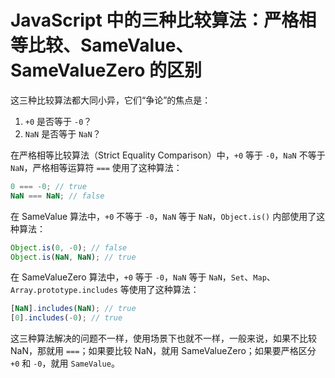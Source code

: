 # JavaScript 中的三种比较算法：严格相等比较、SameValue、SameValueZero 的区别

这三种比较算法都大同小异，它们“争论”的焦点是：

1. `+0` 是否等于 `-0`？
2. `NaN` 是否等于 `NaN`？

在严格相等比较算法（Strict Equality Comparison）中，`+0` 等于 `-0`，`NaN` 不等于 `NaN`，严格相等运算符 `===` 使用了这种算法：

```ts
0 === -0; // true
NaN === NaN; // false
```

在 SameValue 算法中，`+0` 不等于 `-0`，`NaN` 等于 `NaN`，`Object.is()` 内部使用了这种算法：

```ts
Object.is(0, -0); // false
Object.is(NaN, NaN); // true
```

在 SameValueZero 算法中，`+0` 等于 `-0`，`NaN` 等于 `NaN`，`Set`、`Map`、`Array.prototype.includes` 等使用了这种算法：

```ts
[NaN].includes(NaN); // true
[0].includes(-0); // true
```

这三种算法解决的问题不一样，使用场景下也就不一样，一般来说，如果不比较 NaN，那就用 `===`；如果要比较 NaN，就用 SameValueZero；如果要严格区分 `+0` 和 `-0`，就用 `SameValue`。
